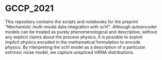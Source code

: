 # GCCP_2021
This repository contains the scripts and notebooks for the preprint "Mechanistic multi-modal data integration with scVI". Although autoencoder models can be treated as purely phenomenological and descriptive, without any explicit claims about the process physics, it is possible to exploit *implicit* physics encoded in the mathematical formulation to encode physics. By interpreting the scVI model as a description of a particular extrinsic noise model, we capture unspliced mRNA distributions.
